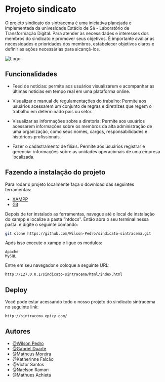 
# Projeto sindicato

O projeto sindicato do sintracema é uma iniciativa planejada e implementada da univesidade Estácio de Sá - Laboratório de Transformação Digital. Para atender às necessidades e interesses dos membros do sindicato e promover seus objetivos. É importante avaliar as necessidades e prioridades dos membros, estabelecer objetivos claros e definir as ações necessárias para alcançá-los.

![Logo](https://i.imgur.com/MST8nCS.jpg)
## Funcionalidades

- Feed de notícias: permite aos usuários visualizarem e acompanhar as últimas notícias em tempo real em uma plataforma online.

- Visualizar o manual de regulamentações do trabalho: Permite aos usuários acessarem um conjunto de regras e diretrizes que regem o trabalho em determinado país ou setor.

- Visualizar as informações sobre a diretoria: Permite aos usuários acessarem informações sobre os membros da alta administração de uma organização, como seus nomes, cargos, responsabilidades e históricos profissionais.

- Fazer o cadastramento de filiais: Permite aos usuários registrar e gerenciar informações sobre as unidades operacionais de uma empresa localizada.

## Fazendo a instalação do projeto

Para rodar o projeto localmente faça o download das seguintes ferramentas:

- [XAMPP](https://www.apachefriends.org/pt_br/download.html)
- [Git](https://git-scm.com/downloads)

Depois de ter instalado as ferramentas, navegue até o local de instalação do xampp e localize a pasta "htdocs". Então abra o seu terminal nessa pasta. e digite o seguinte comando:

```bash
git clone https://github.com/Wilson-Pedro/sindicato-sintracema.git
```

Após isso execute o xampp e ligue os modulos:
``` 
Apache 
MySQL
```
Entre em seu navegador e coloque a seguinte URL:

```bash
http://127.0.0.1/sindicato-sintracema/html/index.html
```
## Deploy

Você pode estar acessando todo o nosso projeto do sindicato sintracema no seguinte link:

```txt
http://sintracema.epizy.com/
```


## Autores

- [@Wilson Pedro](https://github.com/Wilson-Pedro)
- [@Gabriel Duarte](https://github.com/NeewJax)
- [@Matheus Moreira](https://github.com/Squarae/)
- @Katherinne Falcão
- @Victor Santos
- @Naelson Ramon
- @Mathues Achieta

